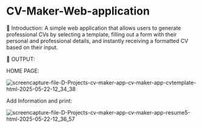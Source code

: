 # CV-Maker-Web-application

📌 Introduction: A simple web application that allows users to generate professional CVs by selecting a template, filling out a form with their personal and professional details, and instantly receiving a formatted CV based on their input.

🎯 OUTPUT: 

HOME PAGE: 

![screencapture-file-D-Projects-cv-maker-app-cv-maker-app-cvtemplate-html-2025-05-22-12_34_38](https://github.com/user-attachments/assets/f8d03f03-395f-4f0c-8d41-a66169140e7f)

Add Information and print:

![screencapture-file-D-Projects-cv-maker-app-cv-maker-app-resume5-html-2025-05-22-12_36_57](https://github.com/user-attachments/assets/651db94a-879f-42bf-b2a2-3ccd3f7fa1f8)
